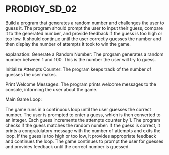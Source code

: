 # PRODIGY_SD_02

Build a program that generates a random number and challenges the user to guess it. The program should prompt the user to input their guess, compare it to the generated number, and provide feedback if the guess is too high or too Iow. It should continue until the user correctly guesses the number and then display the number of attempts it took to win the game.

explanation:
 Generate a Random Number: The program generates a random number between 1 and 100. This is the number the user will try to guess.

Initialize Attempts Counter: The program keeps track of the number of guesses the user makes.

Print Welcome Messages: The program prints welcome messages to the console, informing the user about the game.

Main Game Loop:

The game runs in a continuous loop until the user guesses the correct number.
The user is prompted to enter a guess, which is then converted to an integer.
Each guess increments the attempts counter by 1.
The program checks if the guess matches the random number:
If the guess is correct, it prints a congratulatory message with the number of attempts and exits the loop.
If the guess is too high or too low, it provides appropriate feedback and continues the loop.
The game continues to prompt the user for guesses and provides feedback until the correct number is guessed.
